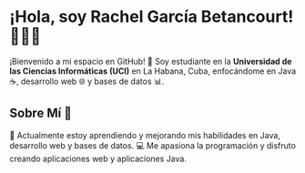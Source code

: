 # ¡Hola, soy Rachel García Betancourt! 👨‍💻✨
¡Bienvenido a mi espacio en GitHub! 🚀 Soy estudiante en la **Universidad de las Ciencias Informáticas (UCI)** en La Habana, Cuba, enfocándome en Java ☕️, desarrollo web 🌐 y bases de datos 📊.
## Sobre Mí 🌟
🌱 Actualmente estoy aprendiendo y mejorando mis habilidades en Java, desarrollo web y bases de datos.
💻 Me apasiona la programación y disfruto creando aplicaciones web y aplicaciones Java.


